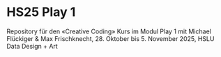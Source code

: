 # HS25 Play 1

Repository für den «Creative Coding» Kurs im Modul Play 1 mit Michael Flückiger & Max Frischknecht, 28. Oktober bis 5. November 2025, HSLU Data Design + Art
